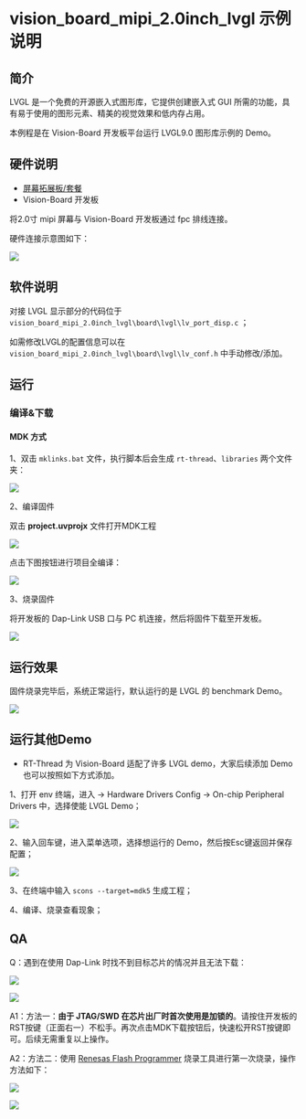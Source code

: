 # vision_board_mipi_2.0inch_lvgl 示例说明

## 简介

LVGL 是一个免费的开源嵌入式图形库，它提供创建嵌入式 GUI 所需的功能，具有易于使用的图形元素、精美的视觉效果和低内存占用。

本例程是在 Vision-Board 开发板平台运行 LVGL9.0 图形库示例的 Demo。

## 硬件说明

* [屏幕拓展板/套餐](https://item.taobao.com/item.htm?_u=t2dmg8j26111&id=765743204571)
* Vision-Board 开发板

将2.0寸 mipi 屏幕与 Vision-Board 开发板通过 fpc 排线连接。

硬件连接示意图如下：

![](docs/picture/lcd.png)

## 软件说明

对接 LVGL 显示部分的代码位于 `vision_board_mipi_2.0inch_lvgl\board\lvgl\lv_port_disp.c` ；

如需修改LVGL的配置信息可以在 `vision_board_mipi_2.0inch_lvgl\board\lvgl\lv_conf.h` 中手动修改/添加。

## 运行

### 编译&下载

#### MDK 方式

1、双击 `mklinks.bat` 文件，执行脚本后会生成 `rt-thread`、`libraries` 两个文件夹：

![](docs/picture/mklinks.png)

2、编译固件

双击 **project.uvprojx** 文件打开MDK工程

![](docs/picture/uvprojx.png)

点击下图按钮进行项目全编译：

![](docs/picture/build.png)

3、烧录固件

将开发板的 Dap-Link USB 口与 PC 机连接，然后将固件下载至开发板。

![](docs/picture/download.png)

## 运行效果

固件烧录完毕后，系统正常运行，默认运行的是 LVGL 的 benchmark Demo。

![](docs/picture/1.png)

## 运行其他Demo

* RT-Thread 为 Vision-Board 适配了许多 LVGL demo，大家后续添加 Demo 也可以按照如下方式添加。

1、打开 env 终端，进入 → Hardware Drivers Config → On-chip Peripheral Drivers 中，选择使能 LVGL Demo；

![](docs/picture/lvgl2.png)

2、输入回车键，进入菜单选项，选择想运行的 Demo，然后按Esc键返回并保存配置；

![](docs/picture/lvgl3.png)

3、在终端中输入 `scons --target=mdk5` 生成工程；

4、编译、烧录查看现象；

## QA

Q：遇到在使用 Dap-Link 时找不到目标芯片的情况并且无法下载：

![](docs/picture/download1.png)

![](docs/picture/download2.png)

A1：方法一：**由于 JTAG/SWD 在芯片出厂时首次使用是加锁的**。请按住开发板的RST按键（正面右一）不松手。再次点击MDK下载按钮后，快速松开RST按键即可。后续无需重复以上操作。

A2：方法二：使用  [Renesas Flash Programmer](https://www.renesas.com/us/en/software-tool/renesas-flash-programmer-programming-gui#documents) 烧录工具进行第一次烧录，操作方法如下：

![](docs/picture/boot1.png)

![](docs/picture/boot2.png)
